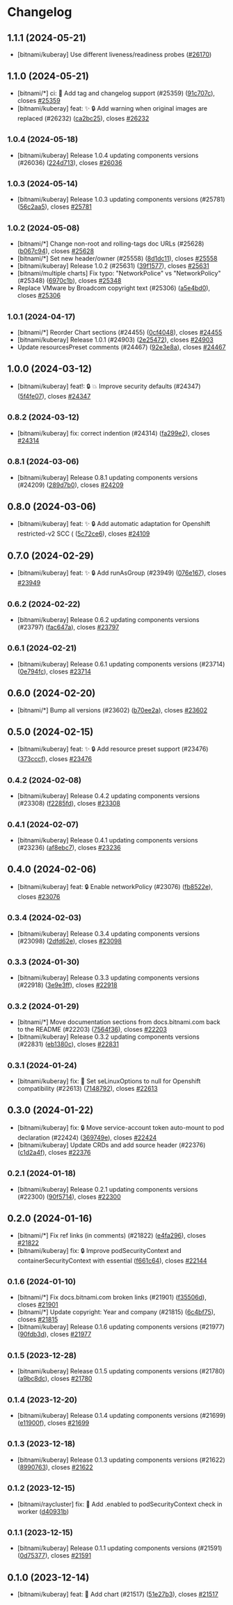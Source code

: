 # Changelog

## 1.1.1 (2024-05-21)

* [bitnami/kuberay] Use different liveness/readiness probes ([#26170](https://github.com/bitnami/charts/pulls/26170))

## 1.1.0 (2024-05-21)

* [bitnami/*] ci: :construction_worker: Add tag and changelog support (#25359) ([91c707c](https://github.com/bitnami/charts/commit/91c707c)), closes [#25359](https://github.com/bitnami/charts/issues/25359)
* [bitnami/kuberay] feat: :sparkles: :lock: Add warning when original images are replaced (#26232) ([ca2bc25](https://github.com/bitnami/charts/commit/ca2bc25)), closes [#26232](https://github.com/bitnami/charts/issues/26232)

## <small>1.0.4 (2024-05-18)</small>

* [bitnami/kuberay] Release 1.0.4 updating components versions (#26036) ([224d713](https://github.com/bitnami/charts/commit/224d713)), closes [#26036](https://github.com/bitnami/charts/issues/26036)

## <small>1.0.3 (2024-05-14)</small>

* [bitnami/kuberay] Release 1.0.3 updating components versions (#25781) ([56c2aa5](https://github.com/bitnami/charts/commit/56c2aa5)), closes [#25781](https://github.com/bitnami/charts/issues/25781)

## <small>1.0.2 (2024-05-08)</small>

* [bitnami/*] Change non-root and rolling-tags doc URLs (#25628) ([b067c94](https://github.com/bitnami/charts/commit/b067c94)), closes [#25628](https://github.com/bitnami/charts/issues/25628)
* [bitnami/*] Set new header/owner (#25558) ([8d1dc11](https://github.com/bitnami/charts/commit/8d1dc11)), closes [#25558](https://github.com/bitnami/charts/issues/25558)
* [bitnami/kuberay] Release 1.0.2 (#25631) ([39f1577](https://github.com/bitnami/charts/commit/39f1577)), closes [#25631](https://github.com/bitnami/charts/issues/25631)
* [bitnami/multiple charts] Fix typo: "NetworkPolice" vs "NetworkPolicy" (#25348) ([6970c1b](https://github.com/bitnami/charts/commit/6970c1b)), closes [#25348](https://github.com/bitnami/charts/issues/25348)
* Replace VMware by Broadcom copyright text (#25306) ([a5e4bd0](https://github.com/bitnami/charts/commit/a5e4bd0)), closes [#25306](https://github.com/bitnami/charts/issues/25306)

## <small>1.0.1 (2024-04-17)</small>

* [bitnami/*] Reorder Chart sections (#24455) ([0cf4048](https://github.com/bitnami/charts/commit/0cf4048)), closes [#24455](https://github.com/bitnami/charts/issues/24455)
* [bitnami/kuberay] Release 1.0.1 (#24903) ([2e25472](https://github.com/bitnami/charts/commit/2e25472)), closes [#24903](https://github.com/bitnami/charts/issues/24903)
* Update resourcesPreset comments (#24467) ([92e3e8a](https://github.com/bitnami/charts/commit/92e3e8a)), closes [#24467](https://github.com/bitnami/charts/issues/24467)

## 1.0.0 (2024-03-12)

* [bitnami/kuberay] feat!: :lock: :boom: Improve security defaults (#24347) ([5f4fe07](https://github.com/bitnami/charts/commit/5f4fe07)), closes [#24347](https://github.com/bitnami/charts/issues/24347)

## <small>0.8.2 (2024-03-12)</small>

* [bitnami/kuberay] fix: correct indention (#24314) ([fa299e2](https://github.com/bitnami/charts/commit/fa299e2)), closes [#24314](https://github.com/bitnami/charts/issues/24314)

## <small>0.8.1 (2024-03-06)</small>

* [bitnami/kuberay] Release 0.8.1 updating components versions (#24209) ([289d7b0](https://github.com/bitnami/charts/commit/289d7b0)), closes [#24209](https://github.com/bitnami/charts/issues/24209)

## 0.8.0 (2024-03-06)

* [bitnami/kuberay] feat: :sparkles: :lock: Add automatic adaptation for Openshift restricted-v2 SCC ( ([5c72ce6](https://github.com/bitnami/charts/commit/5c72ce6)), closes [#24109](https://github.com/bitnami/charts/issues/24109)

## 0.7.0 (2024-02-29)

* [bitnami/kuberay] feat: :sparkles: :lock: Add runAsGroup (#23949) ([076e167](https://github.com/bitnami/charts/commit/076e167)), closes [#23949](https://github.com/bitnami/charts/issues/23949)

## <small>0.6.2 (2024-02-22)</small>

* [bitnami/kuberay] Release 0.6.2 updating components versions (#23797) ([fac647a](https://github.com/bitnami/charts/commit/fac647a)), closes [#23797](https://github.com/bitnami/charts/issues/23797)

## <small>0.6.1 (2024-02-21)</small>

* [bitnami/kuberay] Release 0.6.1 updating components versions (#23714) ([0e794fc](https://github.com/bitnami/charts/commit/0e794fc)), closes [#23714](https://github.com/bitnami/charts/issues/23714)

## 0.6.0 (2024-02-20)

* [bitnami/*] Bump all versions (#23602) ([b70ee2a](https://github.com/bitnami/charts/commit/b70ee2a)), closes [#23602](https://github.com/bitnami/charts/issues/23602)

## 0.5.0 (2024-02-15)

* [bitnami/kuberay] feat: :sparkles: :lock: Add resource preset support (#23476) ([373cccf](https://github.com/bitnami/charts/commit/373cccf)), closes [#23476](https://github.com/bitnami/charts/issues/23476)

## <small>0.4.2 (2024-02-08)</small>

* [bitnami/kuberay] Release 0.4.2 updating components versions (#23308) ([f2285fd](https://github.com/bitnami/charts/commit/f2285fd)), closes [#23308](https://github.com/bitnami/charts/issues/23308)

## <small>0.4.1 (2024-02-07)</small>

* [bitnami/kuberay] Release 0.4.1 updating components versions (#23236) ([af8ebc7](https://github.com/bitnami/charts/commit/af8ebc7)), closes [#23236](https://github.com/bitnami/charts/issues/23236)

## 0.4.0 (2024-02-06)

* [bitnami/kuberay] feat: :lock: Enable networkPolicy (#23076) ([fb8522e](https://github.com/bitnami/charts/commit/fb8522e)), closes [#23076](https://github.com/bitnami/charts/issues/23076)

## <small>0.3.4 (2024-02-03)</small>

* [bitnami/kuberay] Release 0.3.4 updating components versions (#23098) ([2dfd62e](https://github.com/bitnami/charts/commit/2dfd62e)), closes [#23098](https://github.com/bitnami/charts/issues/23098)

## <small>0.3.3 (2024-01-30)</small>

* [bitnami/kuberay] Release 0.3.3 updating components versions (#22918) ([3e9e3ff](https://github.com/bitnami/charts/commit/3e9e3ff)), closes [#22918](https://github.com/bitnami/charts/issues/22918)

## <small>0.3.2 (2024-01-29)</small>

* [bitnami/*] Move documentation sections from docs.bitnami.com back to the README (#22203) ([7564f36](https://github.com/bitnami/charts/commit/7564f36)), closes [#22203](https://github.com/bitnami/charts/issues/22203)
* [bitnami/kuberay] Release 0.3.2 updating components versions (#22831) ([eb1380c](https://github.com/bitnami/charts/commit/eb1380c)), closes [#22831](https://github.com/bitnami/charts/issues/22831)

## <small>0.3.1 (2024-01-24)</small>

* [bitnami/kuberay] fix: :bug: Set seLinuxOptions to null for Openshift compatibility (#22613) ([7148792](https://github.com/bitnami/charts/commit/7148792)), closes [#22613](https://github.com/bitnami/charts/issues/22613)

## 0.3.0 (2024-01-22)

* [bitnami/kuberay] fix: :lock: Move service-account token auto-mount to pod declaration (#22424) ([369749e](https://github.com/bitnami/charts/commit/369749e)), closes [#22424](https://github.com/bitnami/charts/issues/22424)
* [bitnami/kuberay] Update CRDs and add source header (#22376) ([c1d2a4f](https://github.com/bitnami/charts/commit/c1d2a4f)), closes [#22376](https://github.com/bitnami/charts/issues/22376)

## <small>0.2.1 (2024-01-18)</small>

* [bitnami/kuberay] Release 0.2.1 updating components versions (#22300) ([90f5714](https://github.com/bitnami/charts/commit/90f5714)), closes [#22300](https://github.com/bitnami/charts/issues/22300)

## 0.2.0 (2024-01-16)

* [bitnami/*] Fix ref links (in comments) (#21822) ([e4fa296](https://github.com/bitnami/charts/commit/e4fa296)), closes [#21822](https://github.com/bitnami/charts/issues/21822)
* [bitnami/kuberay] fix: :lock: Improve podSecurityContext and containerSecurityContext with essential ([f661c64](https://github.com/bitnami/charts/commit/f661c64)), closes [#22144](https://github.com/bitnami/charts/issues/22144)

## <small>0.1.6 (2024-01-10)</small>

* [bitnami/*] Fix docs.bitnami.com broken links (#21901) ([f35506d](https://github.com/bitnami/charts/commit/f35506d)), closes [#21901](https://github.com/bitnami/charts/issues/21901)
* [bitnami/*] Update copyright: Year and company (#21815) ([6c4bf75](https://github.com/bitnami/charts/commit/6c4bf75)), closes [#21815](https://github.com/bitnami/charts/issues/21815)
* [bitnami/kuberay] Release 0.1.6 updating components versions (#21977) ([90fdb3d](https://github.com/bitnami/charts/commit/90fdb3d)), closes [#21977](https://github.com/bitnami/charts/issues/21977)

## <small>0.1.5 (2023-12-28)</small>

* [bitnami/kuberay] Release 0.1.5 updating components versions (#21780) ([a9bc8dc](https://github.com/bitnami/charts/commit/a9bc8dc)), closes [#21780](https://github.com/bitnami/charts/issues/21780)

## <small>0.1.4 (2023-12-20)</small>

* [bitnami/kuberay] Release 0.1.4 updating components versions (#21699) ([e11900f](https://github.com/bitnami/charts/commit/e11900f)), closes [#21699](https://github.com/bitnami/charts/issues/21699)

## <small>0.1.3 (2023-12-18)</small>

* [bitnami/kuberay] Release 0.1.3 updating components versions (#21622) ([8990763](https://github.com/bitnami/charts/commit/8990763)), closes [#21622](https://github.com/bitnami/charts/issues/21622)

## <small>0.1.2 (2023-12-15)</small>

* [bitnami/raycluster] fix: :bug: Add .enabled to podSecurityContext check in worker ([d40931b](https://github.com/bitnami/charts/commit/d40931b))

## <small>0.1.1 (2023-12-15)</small>

* [bitnami/kuberay] Release 0.1.1 updating components versions (#21591) ([0d75377](https://github.com/bitnami/charts/commit/0d75377)), closes [#21591](https://github.com/bitnami/charts/issues/21591)

## 0.1.0 (2023-12-14)

* [bitnami/kuberay] feat: :tada: Add chart (#21517) ([51e27b3](https://github.com/bitnami/charts/commit/51e27b3)), closes [#21517](https://github.com/bitnami/charts/issues/21517)
